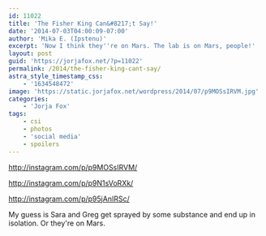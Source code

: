 ```yaml
---
id: 11022
title: 'The Fisher King Can&#8217;t Say!'
date: '2014-07-03T04:00:09-07:00'
author: 'Mika E. (Ipstenu)'
excerpt: 'Now I think they''re on Mars. The lab is on Mars, people!'
layout: post
guid: 'https://jorjafox.net/?p=11022'
permalink: /2014/the-fisher-king-cant-say/
astra_style_timestamp_css:
    - '1634548472'
image: 'https://static.jorjafox.net/wordpress/2014/07/p9MOSsIRVM.jpg'
categories:
    - 'Jorja Fox'
tags:
    - csi
    - photos
    - 'social media'
    - spoilers
---
```


http://instagram.com/p/p9MOSsIRVM/

http://instagram.com/p/p9N1sVoRXk/

http://instagram.com/p/p95jAnIRSc/

My guess is Sara and Greg get sprayed by some substance and end up in isolation. Or they're on Mars.